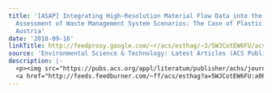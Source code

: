 ```yaml
---
title: '[ASAP] Integrating High-Resolution Material Flow Data into the Environmental
  Assessment of Waste Management System Scenarios: The Case of Plastic Packaging in
  Austria'
date: '2018-09-18'
linkTitle: http://feedproxy.google.com/~r/acs/esthag/~3/5WJCotEW6FU/acs.est.8b04233
source: 'Environmental Science & Technology: Latest Articles (ACS Publications)'
description: |-
  <p><img src="https://pubs.acs.org/appl/literatum/publisher/achs/journals/content/esthag/0/esthag.ahead-of-print/acs.est.8b04233/20180918/images/medium/es-2018-042333_0006.gif" alt="TOC Graphic"/></p><div><cite>Environmental Science & Technology</cite></div><div>DOI: 10.1021/acs.est.8b04233</div><div class="feedflare">
  <a href="http://feeds.feedburner.com/~ff/acs/esthag?a=5WJCotEW6FU:a0Pa1ju95kA:yIl2AUoC8zA"><img src="http://feeds.feedburner.com/~ff/acs/esthag?d=yIl2AUoC8zA" border="0"></img></a>
---
```

